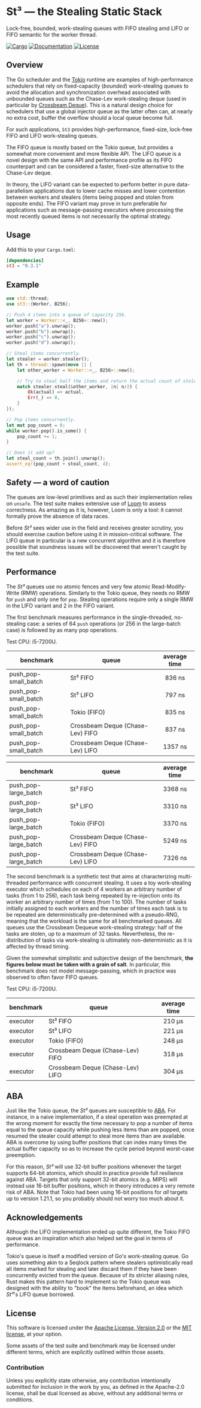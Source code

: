 # St³ — the Stealing Static Stack

Lock-free, bounded, work-stealing queues with FIFO stealing amd LIFO or FIFO
semantic for the worker thread.

[![Cargo](https://img.shields.io/crates/v/multishot.svg)](https://crates.io/crates/st3)
[![Documentation](https://docs.rs/multishot/badge.svg)](https://docs.rs/st3)
[![License](https://img.shields.io/badge/license-MIT%2FApache--2.0-blue.svg)](https://github.com/asynchronics/st3#license)


## Overview

The Go scheduler and the [Tokio] runtime are examples of high-performance
schedulers that rely on fixed-capacity (*bounded*) work-stealing queues to avoid
the allocation and synchronization overhead associated with unbounded queues
such as the Chase-Lev work-stealing deque (used in particular by [Crossbeam
Deque]). This is a natural design choice for schedulers that use a global
injector queue as the latter often can, at nearly no extra cost, buffer the
overflow should a local queue become full.

For such applications, `St3` provides high-performance, fixed-size, lock-free
FIFO and LIFO work-stealing queues.

The FIFO queue is mostly based on the Tokio queue, but provides a somewhat more
convenient and more flexible API. The LIFO queue is a novel design with the same
API and performance profile as its FIFO counterpart and can be considered a
faster, fixed-size alternative to the Chase-Lev deque.

In theory, the LIFO variant can be expected to perform better in pure
data-parallelism applications due to lower cache misses and lower contention
between workers and stealers (items being popped and stolen from opposite ends).
The FIFO variant may prove in turn preferable for applications such as
message-passing executors where processing the most recently queued items is not
necessarily the optimal strategy.

[Tokio]: https://github.com/tokio-rs/tokio
[Crossbeam Deque]: https://github.com/crossbeam-rs/crossbeam/tree/master/crossbeam-deque


## Usage

Add this to your `Cargo.toml`:

```toml
[dependencies]
st3 = "0.3.1"
```


## Example

```rust
use std::thread;
use st3::{Worker, B256};

// Push 4 items into a queue of capacity 256.
let worker = Worker::<_, B256>::new();
worker.push("a").unwrap();
worker.push("b").unwrap();
worker.push("c").unwrap();
worker.push("d").unwrap();

// Steal items concurrently.
let stealer = worker.stealer();
let th = thread::spawn(move || {
    let other_worker = Worker::<_, B256>::new();

    // Try to steal half the items and return the actual count of stolen items.
    match stealer.steal(&other_worker, |n| n/2) {
        Ok(actual) => actual,
        Err(_) => 0,
    }
});

// Pop items concurrently.
let mut pop_count = 0;
while worker.pop().is_some() {
    pop_count += 1;
}

// Does it add up?
let steal_count = th.join().unwrap();
assert_eq!(pop_count + steal_count, 4);
```


## Safety — a word of caution

The queues are low-level primitives and as such their implementation relies on
`unsafe`. The test suite makes extensive use of [Loom] to assess correctness. As
amazing as it is, however, Loom is only a tool: it cannot formally prove the
absence of data races.

Before *St³* sees wider use in the field and receives greater scrutiny, you
should exercise caution before using it in mission-critical software. The LIFO
queue in particular is a new concurrent algorithm and it is therefore possible
that soundness issues will be discovered that weren't caught by the test suite.

[Loom]: https://github.com/tokio-rs/loom


## Performance

The *St³* queues use no atomic fences and very few atomic Read-Modify-Write
(RMW) operations. Similarly to the Tokio queue, they needs no RMW for `push` and
only one for `pop`. Stealing operations require only a single RMW in the LIFO
variant and 2 in the FIFO variant.

The first benchmark measures performance in the single-threaded, no-stealing
case: a series of 64 `push` operations (or 256 in the large-batch case) is
followed by as many pop operations.

Test CPU: i5-7200U.

| benchmark            | queue                            | average time |
|----------------------|----------------------------------|:------------:|
| push_pop-small_batch | St³ FIFO                         |    836 ns    |
| push_pop-small_batch | St³ LIFO                         |    797 ns    |
| push_pop-small_batch | Tokio (FIFO)                     |    835 ns    |
| push_pop-small_batch | Crossbeam Deque (Chase-Lev) FIFO |    837 ns    |
| push_pop-small_batch | Crossbeam Deque (Chase-Lev) LIFO |   1357 ns    |

| benchmark            | queue                            | average time |
|----------------------|----------------------------------|:------------:|
| push_pop-large_batch | St³ FIFO                         |   3368 ns    |
| push_pop-large_batch | St³ LIFO                         |   3310 ns    |
| push_pop-large_batch | Tokio (FIFO)                     |   3370 ns    |
| push_pop-large_batch | Crossbeam Deque (Chase-Lev) FIFO |   5249 ns    |
| push_pop-large_batch | Crossbeam Deque (Chase-Lev) LIFO |   7326 ns    |

The second benchmark is a synthetic test that aims at characterizing
multi-threaded performance with concurrent stealing. It uses a toy work-stealing
executor which schedules on each of 4 workers an arbitrary number of tasks (from
1 to 256), each task being repeated by re-injection onto its worker an arbitrary
number of times (from 1 to 100). The number of tasks initially assigned to each
workers and the number of times each task is to be repeated are
deterministically pre-determined with a pseudo-RNG, meaning that the workload is
the same for all benchmarked queues. All queues use the Crossbeam Dequeue
work-stealing strategy: half of the tasks are stolen, up to a maximum of 32
tasks. Nevertheless, the re-distribution of tasks via work-stealing is
ultimately non-deterministic as it is affected by thread timing.

Given the somewhat simplistic and subjective design of the benchmark, **the
figures below must be taken with a grain of salt**. In particular, this
benchmark does not model message-passing, which in practice was observed to
often favor FIFO queues.

Test CPU: i5-7200U.

| benchmark | queue                            | average time |
|-----------|----------------------------------|:------------:|
| executor  | St³ FIFO                         |    210 µs    |
| executor  | St³ LIFO                         |    221 µs    |
| executor  | Tokio (FIFO)                     |    248 µs    |
| executor  | Crossbeam Deque (Chase-Lev) FIFO |    318 µs    |
| executor  | Crossbeam Deque (Chase-Lev) LIFO |    304 µs    |


## ABA

Just like the Tokio queue, the *St³* queues are susceptible to [ABA]. For
instance, in a naive implementation, if a steal operation was preempted at the
wrong moment for exactly the time necessary to pop a number of items equal to
the queue capacity while pushing less items than are popped, once resumed the
stealer could attempt to steal more items than are available. ABA is overcome by
using buffer positions that can index many times the actual buffer capacity so
as to increase the cycle period beyond worst-case preemption.

For this reason, *St³* will use 32-bit buffer positions whenever the target
supports 64-bit atomics, which should in practice provide full resilience
against ABA. Targets that only support 32-bit atomics (e.g. MIPS) will instead
use 16-bit buffer positions, which in theory introduces a very remote risk of
ABA. Note that Tokio had been using 16-bit positions for *all* targets up to
version 1.21.1, so you probably should not worry too much about it.

[ABA]: https://en.wikipedia.org/wiki/ABA_problem


## Acknowledgements

Although the LIFO implementation ended up quite different, the Tokio FIFO queue
was an inspiration which also helped set the goal in terms of performance.

Tokio's queue is itself a modified version of Go's work-stealing queue. Go uses
something akin to a Seqlock pattern where stealers optimistically read all items
marked for stealing and later discard them if they have been concurrently
evicted from the queue. Because of its stricter aliasing rules, Rust makes this
pattern hard to implement so the Tokio queue was designed with the ability to
"book" the items beforehand, an idea which *St³*'s LIFO queue borrowed.


## License

This software is licensed under the [Apache License, Version 2.0](LICENSE-APACHE) or the
[MIT license](LICENSE-MIT), at your option.

Some assets of the test suite and benchmark may be licensed under different
terms, which are explicitly outlined within those assets.

### Contribution

Unless you explicitly state otherwise, any contribution intentionally submitted
for inclusion in the work by you, as defined in the Apache-2.0 license, shall be
dual licensed as above, without any additional terms or conditions.
